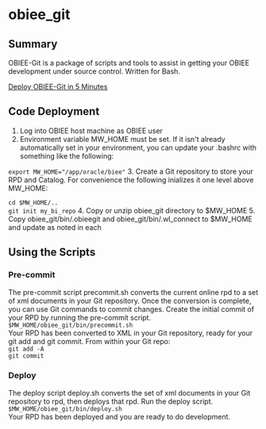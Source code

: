 # obiee_git

## Summary
OBIEE-Git is a package of scripts and tools to assist in getting your OBIEE development under source control.  Written for Bash.

[Deploy OBIEE-Git in 5 Minutes](https://obiee1.com/2016/10/26/deploy-obiee-git-in-5-minutes/)

## Code Deployment
1. Log into OBIEE host machine as OBIEE user
2. Environment variable MW_HOME must be set.  If it isn't already automatically set in your environment, you can update your .bashrc with something like the following:
  
  `export MW_HOME="/app/oracle/biee"`
3. Create a Git repository to store your RPD and Catalog.  For convenience the following inializes it one level above MW_HOME:

  `cd $MW_HOME/..`<br>
  `git init my_bi_repo`
4. Copy or unzip obiee_git directory to $MW_HOME
5. Copy obiee_git/bin/.obieegit and obiee_git/bin/.wl_connect to $MW_HOME and update as noted in each

## Using the Scripts
### Pre-commit
The pre-commit script precommit.sh converts the current online rpd to a set of xml documents in your Git repository.  Once the conversion is complete, you can use Git commands to commit changes. Create the initial commit of your RPD by running the pre-commit script.<br>
  `$MW_HOME/obiee_git/bin/precommit.sh`<br>
Your RPD has been converted to XML in your Git repository, ready for your git add and git commit. From within your Git repo:<br>
  `git add -A`<br>
  `git commit`
### Deploy
The deploy script deploy.sh converts the set of xml documents in your Git repository to rpd, then deploys that rpd. 
Run the deploy script.<br>
  `$MW_HOME/obiee_git/bin/deploy.sh`<br>
Your RPD has been deployed and you are ready to do development.  
